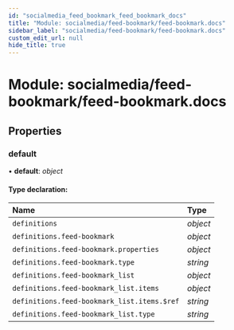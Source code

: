 ```yaml
---
id: "socialmedia_feed_bookmark_feed_bookmark_docs"
title: "Module: socialmedia/feed-bookmark/feed-bookmark.docs"
sidebar_label: "socialmedia/feed-bookmark/feed-bookmark.docs"
custom_edit_url: null
hide_title: true
---
```


# Module: socialmedia/feed-bookmark/feed-bookmark.docs

## Properties

### default

• **default**: *object*

#### Type declaration:

Name | Type |
:------ | :------ |
`definitions` | *object* |
`definitions.feed-bookmark` | *object* |
`definitions.feed-bookmark.properties` | *object* |
`definitions.feed-bookmark.type` | *string* |
`definitions.feed-bookmark_list` | *object* |
`definitions.feed-bookmark_list.items` | *object* |
`definitions.feed-bookmark_list.items.$ref` | *string* |
`definitions.feed-bookmark_list.type` | *string* |
